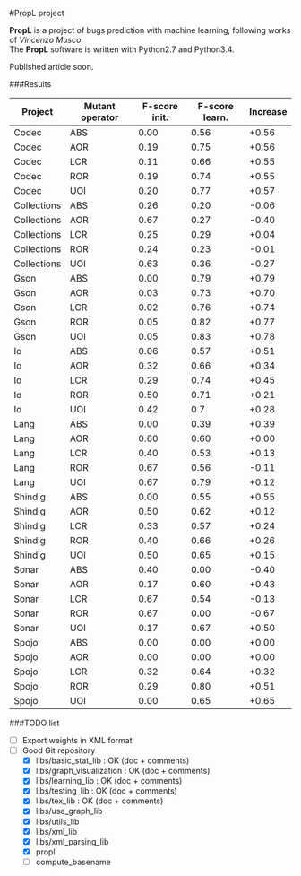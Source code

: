 #PropL project

**PropL** is a project of bugs prediction with machine learning, following works of *Vincenzo Musco*.  
The **PropL** software is written with Python2.7 and Python3.4.

Published article soon.

###Results

| Project     | Mutant operator | F-score init. | F-score learn. |   Increase  |
|-------------|-----------------|---------------|----------------|-------------|
| Codec       | ABS             | 0.00          | 0.56           | +0.56       |
| Codec       | AOR             | 0.19          | 0.75           | +0.56       |
| Codec       | LCR             | 0.11          | 0.66           | +0.55       |
| Codec       | ROR             | 0.19          | 0.74           | +0.55       |
| Codec       | UOI             | 0.20          | 0.77           | +0.57       |
| Collections | ABS             | 0.26          | 0.20           | -0.06       |
| Collections | AOR             | 0.67          | 0.27           | -0.40       |
| Collections | LCR             | 0.25          | 0.29           | +0.04       |
| Collections | ROR             | 0.24          | 0.23           | -0.01       |
| Collections | UOI             | 0.63          | 0.36           | -0.27       |
| Gson        | ABS             | 0.00          | 0.79           | +0.79       |
| Gson        | AOR             | 0.03          | 0.73           | +0.70       |
| Gson        | LCR             | 0.02          | 0.76           | +0.74       |
| Gson        | ROR             | 0.05          | 0.82           | +0.77       |
| Gson        | UOI             | 0.05          | 0.83           | +0.78       |
| Io          | ABS             | 0.06          | 0.57           | +0.51       |
| Io          | AOR             | 0.32          | 0.66           | +0.34       |
| Io          | LCR             | 0.29          | 0.74           | +0.45       |
| Io          | ROR             | 0.50          | 0.71           | +0.21       |
| Io          | UOI             | 0.42          | 0.7            | +0.28       |
| Lang        | ABS             | 0.00          | 0.39           | +0.39       |
| Lang        | AOR             | 0.60          | 0.60           | +0.00       |
| Lang        | LCR             | 0.40          | 0.53           | +0.13       |
| Lang        | ROR             | 0.67          | 0.56           | -0.11       |
| Lang        | UOI             | 0.67          | 0.79           | +0.12       |
| Shindig     | ABS             | 0.00          | 0.55           | +0.55       |
| Shindig     | AOR             | 0.50          | 0.62           | +0.12       |
| Shindig     | LCR             | 0.33          | 0.57           | +0.24       |
| Shindig     | ROR             | 0.40          | 0.66           | +0.26       |
| Shindig     | UOI             | 0.50          | 0.65           | +0.15       |
| Sonar       | ABS             | 0.40          | 0.00           | -0.40       |
| Sonar       | AOR             | 0.17          | 0.60           | +0.43       |
| Sonar       | LCR             | 0.67          | 0.54           | -0.13       |
| Sonar       | ROR             | 0.67          | 0.00           | -0.67       |
| Sonar       | UOI             | 0.17          | 0.67           | +0.50       |
| Spojo       | ABS             | 0.00          | 0.00           | +0.00       |
| Spojo       | AOR             | 0.00          | 0.00           | +0.00       |
| Spojo       | LCR             | 0.32          | 0.64           | +0.32       |
| Spojo       | ROR             | 0.29          | 0.80           | +0.51       |
| Spojo       | UOI             | 0.00          | 0.65           | +0.65       |

###TODO list

*   [ ] Export weights in XML format
*   [ ] Good Git repository
  *   [x] libs/basic_stat_lib : OK (doc + comments)
  *   [x] libs/graph_visualization : OK (doc + comments)
  *   [x] libs/learning_lib : OK (doc + comments)
  *   [x] libs/testing_lib : OK (doc + comments)
  *   [x] libs/tex_lib : OK (doc + comments)
  *   [x] libs/use_graph_lib
  *   [x] libs/utils_lib
  *   [x] libs/xml_lib
  *   [x] libs/xml_parsing_lib
  *   [x] propl
  *   [ ] compute_basename
